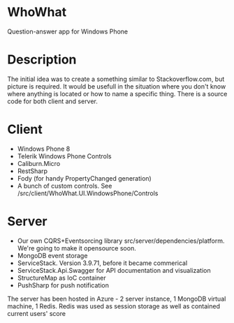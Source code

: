 # WhoWhat
Question-answer app for Windows Phone

# Description
The initial idea was to create a something similar to Stackoverflow.com, but picture is required. It would be usefull in the situation where you don't know where anything is located or how to name a specific thing. There is a source code for both client and server. 

# Client
- Windows Phone 8
- Telerik Windows Phone Controls
- Caliburn.Micro
- RestSharp
- Fody (for handy PropertyChanged generation)
- A bunch of custom controls. See /src/client/WhoWhat.UI.WindowsPhone/Controls

# Server 
- Our own CQRS+Eventsorcing library src/server/dependencies/platform. We're going to make it opensource soon.
- MongoDB event storage
- ServiceStack. Version 3.9.71, before it became commerical
- ServiceStack.Api.Swagger for API documentation and visualization
- StructureMap as IoC container
- PushSharp for push notification

The server has been hosted in Azure - 2 server instance, 1 MongoDB virtual machine, 1 Redis. 
Redis was used as session storage as well as contained current users' score

